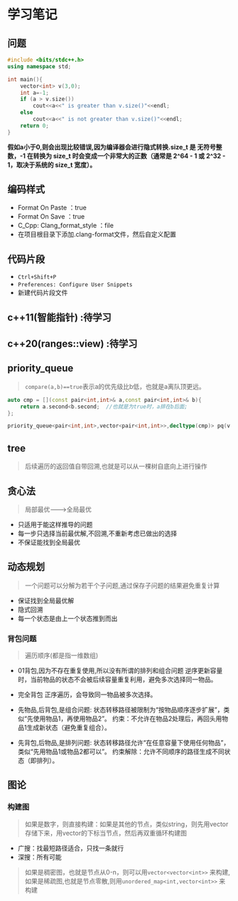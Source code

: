 # 学习笔记

## 问题

```c++
#include <bits/stdc++.h>
using namespace std;

int main(){
    vector<int> v(3,0);
    int a=-1;
    if (a > v.size())
        cout<<a<<" is greater than v.size()"<<endl;
    else
        cout<<a<<" is not greater than v.size()"<<endl;
    return 0;
}
```

**假如a小于0,则会出现比较错误,因为编译器会进行隐式转换.size_t 是 无符号整数，-1 在转换为 size_t 时会变成一个非常大的正数（通常是 2^64 - 1 或 2^32 - 1，取决于系统的 size_t 宽度）。**

## 编码样式

- Format On Paste ：true
- Format On Save ：true
- C_Cpp: Clang_format_style ：file
- 在项目根目录下添加.clang-format文件，然后自定义配置

## 代码片段

- `Ctrl+Shift+P`
- `Preferences: Configure User Snippets`
- 新建代码片段文件

## c++11(智能指针)  :待学习

## c++20(ranges::view)  :待学习

## priority_queue

> `compare(a,b)==true`表示a的优先级比b低，也就是a离队顶更远。

```c++
auto cmp = [](const pair<int,int>& a,const pair<int,int>& b){
    return a.second<b.second;  //也就是为true时，a排在b后面;
};

priority_queue<pair<int,int>,vector<pair<int,int>>,decltype(cmp)> pq(v.begin(),v.end(),cmp);
```

## tree

> 后续遍历的返回值自带回溯,也就是可以从一棵树自底向上进行操作

## 贪心法

>局部最优--->全局最优

- 只适用于能这样推导的问题
- 每一步只选择当前最优解,不回溯,不重新考虑已做出的选择
- 不保证能找到全局最优

## 动态规划

>一个问题可以分解为若干个子问题,通过保存子问题的结果避免重复计算

- 保证找到全局最优解
- 隐式回溯
- 每一个状态是由上一个状态推到而出

### 背包问题

>遍历顺序(都是指一维数组)

- 01背包,因为不存在重复使用,所以没有所谓的排列和组合问题
逆序更新容量时，当前物品的状态不会被后续容量重复利用，避免多次选择同一物品。

- 完全背包
正序遍历，会导致同一物品被多次选择。

- 先物品,后背包,是组合问题:
状态转移路径被限制为“按物品顺序逐步扩展”，类似“先使用物品1，再使用物品2”。
约束：不允许在物品2处理后，再回头用物品1生成新状态（避免重复组合）。

- 先背包,后物品,是排列问题:
状态转移路径允许“在任意容量下使用任何物品”，类似“先用物品1或物品2都可以”。
约束解除：允许不同顺序的路径生成不同状态（即排列）。

## 图论

### 构建图

> 如果是数字，则直接构建：如果是其他的节点，类似string，则先用vector存储下来，用vector的下标当节点，然后再双重循环构建图

- 广搜：找最短路径适合，只找一条就行
- 深搜：所有可能

>如果是稠密图，也就是节点从0-n，则可以用`vector<vector<int>>` 来构建,如果是稀疏图,也就是节点零散,则用`unordered_map<int,vector<int>>` 来构建
